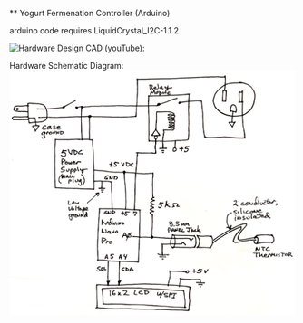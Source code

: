 ** Yogurt Fermenation Controller (Arduino)

arduino code requires LiquidCrystal_I2C-1.1.2


![Hardware Design CAD (youTube):](https://youtu.be/vZsNuJUdTFA)

Hardware Schematic Diagram:  ![Wiring Schematic Diagram](Hardware/yogurtControllerSchematic2023.png?raw=true)


